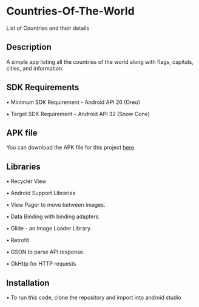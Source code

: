 # Countries-Of-The-World
List of Countries and their details

## Description
A simple app listing all the countries of the world along with flags, capitals, cities, and information.

## SDK Requirements
• Minimum SDK Requirement - Android API 26 (Oreo)

• Target SDK Requirement – Android API 32 (Snow Cone)

## APK file

You can download the APK file for this project [here](https://jajhsnjssn)

## Libraries

• Recycler View

• Android Support Libraries

• View Pager to move between images.

• Data Binding with binding adapters.

 • Glide - an Image Loader Library.
 
 • Retrofit 
 
 • GSON to parse API response.
 
 • OkHttp for HTTP requests

## Installation

• To run this code, clone the repository and import into android studio
